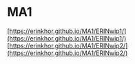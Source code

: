 # MA1

[https://erinkhor.github.io/MA1/ERINwip1/](https://erinkhor.github.io/MA1/ERINwip1/)
[https://erinkhor.github.io/MA1/ERINwip2/](https://erinkhor.github.io/MA1/ERINwip2/)
